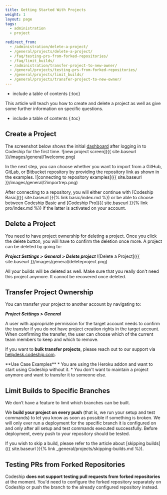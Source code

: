 ```yaml
---
title: Getting Started With Projects
weight: 1
layout: page
tags:
  - administration
  - project

redirect_from:
  - /administration/delete-a-project/
  - /general/projects/delete-a-project/
  - /faq/testing-prs-from-forked-repositories/
  - /faq/limit_builds/
  - /administration/transfer-project-to-new-owner/
  - /general/projects/testing-prs-from-forked-repositories/
  - /general/projects/limit_builds/
  - /general/projects/transfer-project-to-new-owner/
---
```


* include a table of contents
{:toc}

This article will teach you how to create and delete a project as well as give some further information on specific questions.

* include a table of contents
{:toc}

## Create a Project
The screenshot below shows the initial [dashboard](https://app.codeship.com/projects) after logging in to Codeship for the first time.
![new project screen]({{ site.baseurl }}/images/general/1welcome.png)

In the next step, you can choose whether you want to import from a GitHub, GitLab, or Bitbucket repository by providing the repository link as shown in the examples.
![connecting to repository examples]({{ site.baseurl }}/images/general/2importrep.png)

After connecting to a repository, you will either continue with [Codeship Basic]({{ site.baseurl }}{% link basic/index.md %}) or be able to choose between Codeship Basic and [Codeship Pro]({{ site.baseurl }}{% link pro/index.md %}) if the latter is activated on your account.

## Delete a Project
You need to have project ownership for deleting a project. Once you click the delete button, you will have to confirm the deletion once more. A project can be deleted by going to:

***Project Settings > General > Delete project***
![Delete a Project]({{ site.baseurl }}/images/general/deleteproject.png)

All your builds will be deleted as well. Make sure that you really don't need this project anymore. It cannot be recovered once deleted.

## Transfer Project Ownership
You can transfer your project to another account by navigating to:

***Project Settings > General***

A user with appropriate permission for the target account needs to confirm the transfer if you do not have project creation rights in the target account. When confirming the transfer, the user can choose which of the current team members to keep and which to remove.

If you want to **bulk transfer projects**, please reach out to our support via [helpdesk.codeship.com](https://helpdesk.codeship.com).

<div class="info-block">
**Use Case Examples**
* You are using the Heroku addon and want to start using Codeship without it.
* You don't want to maintain a project anymore and want to transfer it to someone else.
</div>

## Limit Builds to Specific Branches
We don’t have a feature to limit which branches can be built.

We **build your project on every push** (that is, we run your setup and test commands) to let you know as soon as possible if something is broken. We will only ever run a deployment for the specific branch it is configured on and only after all setup and test commands executed successfully. Before deployment, every push to your repository should be tested.

If you wish to skip a build, please refer to the article about [skipping builds]({{ site.baseurl }}{% link _general/projects/skipping-builds.md %}).

## Testing PRs from Forked Repositories
Codeship **does not support testing pull requests from forked repositories** at the moment. You'd need to configure the forked repository separately on Codeship or push the branch to the already configured repository instead.
